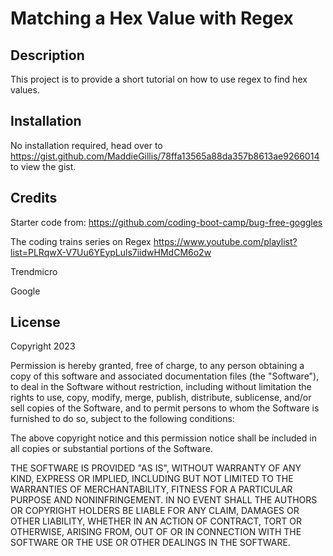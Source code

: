 # Matching a Hex Value with Regex

## Description

This project is to provide a short tutorial on how to use regex to find hex values.


## Installation

No installation required, head over to https://gist.github.com/MaddieGillis/78ffa13565a88da357b8613ae9266014 to view the gist.

## Credits
Starter code from: https://github.com/coding-boot-camp/bug-free-goggles

The coding trains series on Regex https://www.youtube.com/playlist?list=PLRqwX-V7Uu6YEypLuls7iidwHMdCM6o2w

Trendmicro

Google

## License

Copyright 2023

Permission is hereby granted, free of charge, to any person obtaining a copy of this software and associated documentation files (the "Software"), to deal in the Software without restriction, including without limitation the rights to use, copy, modify, merge, publish, distribute, sublicense, and/or sell copies of the Software, and to permit persons to whom the Software is furnished to do so, subject to the following conditions:

The above copyright notice and this permission notice shall be included in all copies or substantial portions of the Software.

THE SOFTWARE IS PROVIDED "AS IS", WITHOUT WARRANTY OF ANY KIND, EXPRESS OR IMPLIED, INCLUDING BUT NOT LIMITED TO THE WARRANTIES OF MERCHANTABILITY, FITNESS FOR A PARTICULAR PURPOSE AND NONINFRINGEMENT. IN NO EVENT SHALL THE AUTHORS OR COPYRIGHT HOLDERS BE LIABLE FOR ANY CLAIM, DAMAGES OR OTHER LIABILITY, WHETHER IN AN ACTION OF CONTRACT, TORT OR OTHERWISE, ARISING FROM, OUT OF OR IN CONNECTION WITH THE SOFTWARE OR THE USE OR OTHER DEALINGS IN THE SOFTWARE.
